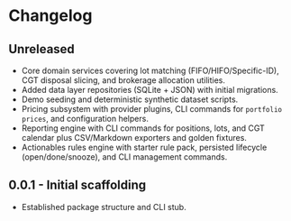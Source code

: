 # Changelog

## Unreleased
- Core domain services covering lot matching (FIFO/HIFO/Specific-ID), CGT disposal slicing, and brokerage allocation utilities.
- Added data layer repositories (SQLite + JSON) with initial migrations.
- Demo seeding and deterministic synthetic dataset scripts.
- Pricing subsystem with provider plugins, CLI commands for `portfolio prices`, and configuration helpers.
- Reporting engine with CLI commands for positions, lots, and CGT calendar plus CSV/Markdown exporters and golden fixtures.
- Actionables rules engine with starter rule pack, persisted lifecycle (open/done/snooze), and CLI management commands.

## 0.0.1 - Initial scaffolding
- Established package structure and CLI stub.
